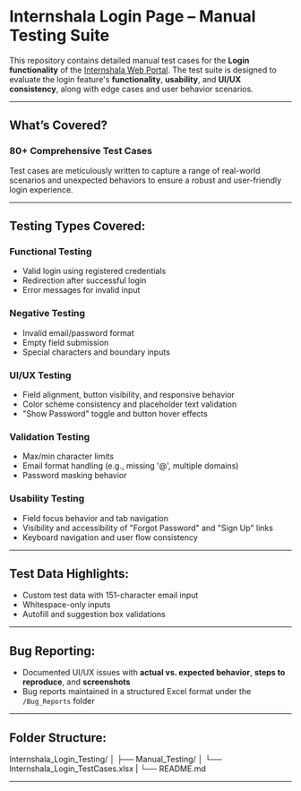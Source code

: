 # Internshala Login Page – Manual Testing Suite

This repository contains detailed manual test cases for the **Login functionality** of the [Internshala Web Portal](https://internshala.com/login/user). The test suite is designed to evaluate the login feature's **functionality**, **usability**, and **UI/UX consistency**, along with edge cases and user behavior scenarios.

---

## What’s Covered?

### 80+ Comprehensive Test Cases
Test cases are meticulously written to capture a range of real-world scenarios and unexpected behaviors to ensure a robust and user-friendly login experience.

---

## Testing Types Covered:

### Functional Testing
- Valid login using registered credentials  
- Redirection after successful login  
- Error messages for invalid input  

### Negative Testing
- Invalid email/password format  
- Empty field submission  
- Special characters and boundary inputs  

### UI/UX Testing
- Field alignment, button visibility, and responsive behavior  
- Color scheme consistency and placeholder text validation  
- "Show Password" toggle and button hover effects  

### Validation Testing
- Max/min character limits  
- Email format handling (e.g., missing '@', multiple domains)  
- Password masking behavior  

### Usability Testing
- Field focus behavior and tab navigation  
- Visibility and accessibility of "Forgot Password" and "Sign Up" links  
- Keyboard navigation and user flow consistency  

---

## Test Data Highlights:
- Custom test data with 151-character email input  
- Whitespace-only inputs  
- Autofill and suggestion box validations  

---

## Bug Reporting:
- Documented UI/UX issues with **actual vs. expected behavior**, **steps to reproduce**, and **screenshots**
- Bug reports maintained in a structured Excel format under the `/Bug_Reports` folder

---

## Folder Structure:
Internshala_Login_Testing/
│
├── Manual_Testing/
│ └── Internshala_Login_TestCases.xlsx
| └── README.md

---
